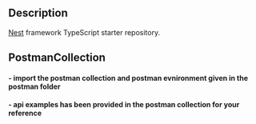 ## Description

[Nest](https://github.com/nestjs/nest) framework TypeScript starter repository.

## PostmanCollection

#### - import the postman collection and postman evnironment given in the postman folder
#### - api examples has been provided in the postman collection for your reference

